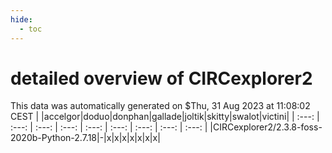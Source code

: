 ```yaml
---
hide:
  - toc
---
```


detailed overview of CIRCexplorer2
==================================


This data was automatically generated on $Thu, 31 Aug 2023 at 11:08:02 CEST
| |accelgor|doduo|donphan|gallade|joltik|skitty|swalot|victini|
| :---: | :---: | :---: | :---: | :---: | :---: | :---: | :---: | :---: |
|CIRCexplorer2/2.3.8-foss-2020b-Python-2.7.18|-|x|x|x|x|x|x|x|
